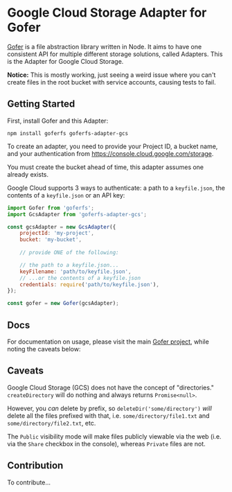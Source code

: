 # Google Cloud Storage Adapter for Gofer

[Gofer](https://github.com/cohesivelabs/goferfs) is a file abstraction library written in Node. It aims to have one consistent API for multiple different storage solutions, called Adapters. This is the Adapter for Google Cloud Storage.

**Notice:** This is mostly working, just seeing a weird issue where you can't create files in the root bucket with service accounts, causing tests to fail.

## Getting Started

First, install Gofer and this Adapter:

```
npm install goferfs goferfs-adapter-gcs
```

To create an adapter, you need to provide your Project ID, a bucket name, and your authentication from https://console.cloud.google.com/storage.

You must create the bucket ahead of time, this adapter assumes one already exists.

Google Cloud supports 3 ways to authenticate: a path to a `keyfile.json`, the contents of a `keyfile.json` or an API key:
 

```js
import Gofer from 'goferfs';
import GcsAdapter from 'goferfs-adapter-gcs';

const gcsAdapter = new GcsAdapter({
    projectId: 'my-project',
    bucket: 'my-bucket',
    
    // provide ONE of the following:

    // the path to a keyfile.json...
    keyFilename: 'path/to/keyfile.json',
    // ...or the contents of a keyfile.json
    credentials: require('path/to/keyfile.json'),
});

const gofer = new Gofer(gcsAdapter);
```

## Docs

For documentation on usage, please visit the main [Gofer project](https://github.com/cohesivelabs/goferfs), while noting the caveats below:

## Caveats

Google Cloud Storage (GCS) does not have the concept of "directories." `createDirectory` will do nothing and always returns `Promise<null>`.

However, you _can_ delete by prefix, so `deleteDir('some/directory')` _will_ delete all the files prefixed with that, i.e. `some/directory/file1.txt` and `some/directory/file2.txt`, etc.

The `Public` visibility mode will make files publicly viewable via the web (i.e. via the `Share` checkbox in the console), whereas `Private` files are not. 

## Contribution

To contribute...

